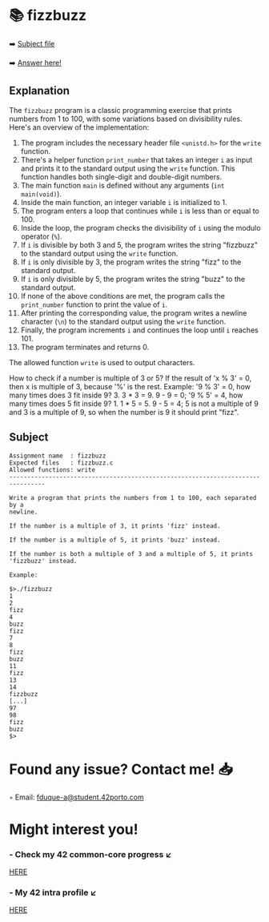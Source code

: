 # :books: fizzbuzz
:arrow_right: [Subject file](./subject.en.txt) 

:arrow_right: [Answer here!](fizzbuzz.c)

## Explanation

The `fizzbuzz` program is a classic programming exercise that prints numbers from 1 to 100, with some variations based on divisibility rules. Here's an overview of the implementation:

1. The program includes the necessary header file `<unistd.h>` for the `write` function.
2. There's a helper function `print_number` that takes an integer `i` as input and prints it to the standard output using the `write` function. This function handles both single-digit and double-digit numbers.
3. The main function `main` is defined without any arguments (`int main(void)`).
4. Inside the main function, an integer variable `i` is initialized to 1.
5. The program enters a loop that continues while `i` is less than or equal to 100.
6. Inside the loop, the program checks the divisibility of `i` using the modulo operator (`%`).
7. If `i` is divisible by both 3 and 5, the program writes the string "fizzbuzz" to the standard output using the `write` function.
8. If `i` is only divisible by 3, the program writes the string "fizz" to the standard output.
9. If `i` is only divisible by 5, the program writes the string "buzz" to the standard output.
10. If none of the above conditions are met, the program calls the `print_number` function to print the value of `i`.
11. After printing the corresponding value, the program writes a newline character (`\n`) to the standard output using the `write` function.
12. Finally, the program increments `i` and continues the loop until `i` reaches 101.
13. The program terminates and returns 0.

The allowed function `write` is used to output characters.


How to check if a number is multiple of 3 or 5?
If the result of 'x % 3' = 0, then x is multiple of 3, because '%' is the rest.
Example:
'9 % 3' = 0, how many times does 3 fit inside 9? 3. 3 * 3 = 9. 9 - 9 = 0;
'9 % 5' = 4, how many times does 5 fit inside 9? 1. 1 * 5 = 5. 9 - 5 = 4;
5 is not a multiple of 9 and 3 is a multiple of 9, so when the number is 9 it should print "fizz".

## Subject

```
Assignment name  : fizzbuzz
Expected files   : fizzbuzz.c
Allowed functions: write
--------------------------------------------------------------------------------

Write a program that prints the numbers from 1 to 100, each separated by a
newline.

If the number is a multiple of 3, it prints 'fizz' instead.

If the number is a multiple of 5, it prints 'buzz' instead.

If the number is both a multiple of 3 and a multiple of 5, it prints 'fizzbuzz' instead.

Example:

$>./fizzbuzz
1
2
fizz
4
buzz
fizz
7
8
fizz
buzz
11
fizz
13
14
fizzbuzz
[...]
97
98
fizz
buzz
$> 

```

# Found any issue? Contact me! 📥

◦ Email: fduque-a@student.42porto.com

# Might interest you!

### - Check my 42 common-core progress ↙️

[HERE](https://github.com/fduquea/42cursus)

### - My 42 intra profile ↙️
[HERE](https://profile.intra.42.fr/users/fduque-a)
